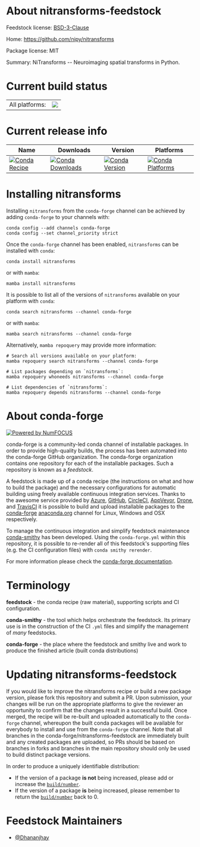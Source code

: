 About nitransforms-feedstock
============================

Feedstock license: [BSD-3-Clause](https://github.com/conda-forge/nitransforms-feedstock/blob/main/LICENSE.txt)

Home: https://github.com/nipy/nitransforms

Package license: MIT

Summary: NiTransforms -- Neuroimaging spatial transforms in Python.

Current build status
====================


<table><tr><td>All platforms:</td>
    <td>
      <a href="https://dev.azure.com/conda-forge/feedstock-builds/_build/latest?definitionId=25885&branchName=main">
        <img src="https://dev.azure.com/conda-forge/feedstock-builds/_apis/build/status/nitransforms-feedstock?branchName=main">
      </a>
    </td>
  </tr>
</table>

Current release info
====================

| Name | Downloads | Version | Platforms |
| --- | --- | --- | --- |
| [![Conda Recipe](https://img.shields.io/badge/recipe-nitransforms-green.svg)](https://anaconda.org/conda-forge/nitransforms) | [![Conda Downloads](https://img.shields.io/conda/dn/conda-forge/nitransforms.svg)](https://anaconda.org/conda-forge/nitransforms) | [![Conda Version](https://img.shields.io/conda/vn/conda-forge/nitransforms.svg)](https://anaconda.org/conda-forge/nitransforms) | [![Conda Platforms](https://img.shields.io/conda/pn/conda-forge/nitransforms.svg)](https://anaconda.org/conda-forge/nitransforms) |

Installing nitransforms
=======================

Installing `nitransforms` from the `conda-forge` channel can be achieved by adding `conda-forge` to your channels with:

```
conda config --add channels conda-forge
conda config --set channel_priority strict
```

Once the `conda-forge` channel has been enabled, `nitransforms` can be installed with `conda`:

```
conda install nitransforms
```

or with `mamba`:

```
mamba install nitransforms
```

It is possible to list all of the versions of `nitransforms` available on your platform with `conda`:

```
conda search nitransforms --channel conda-forge
```

or with `mamba`:

```
mamba search nitransforms --channel conda-forge
```

Alternatively, `mamba repoquery` may provide more information:

```
# Search all versions available on your platform:
mamba repoquery search nitransforms --channel conda-forge

# List packages depending on `nitransforms`:
mamba repoquery whoneeds nitransforms --channel conda-forge

# List dependencies of `nitransforms`:
mamba repoquery depends nitransforms --channel conda-forge
```


About conda-forge
=================

[![Powered by
NumFOCUS](https://img.shields.io/badge/powered%20by-NumFOCUS-orange.svg?style=flat&colorA=E1523D&colorB=007D8A)](https://numfocus.org)

conda-forge is a community-led conda channel of installable packages.
In order to provide high-quality builds, the process has been automated into the
conda-forge GitHub organization. The conda-forge organization contains one repository
for each of the installable packages. Such a repository is known as a *feedstock*.

A feedstock is made up of a conda recipe (the instructions on what and how to build
the package) and the necessary configurations for automatic building using freely
available continuous integration services. Thanks to the awesome service provided by
[Azure](https://azure.microsoft.com/en-us/services/devops/), [GitHub](https://github.com/),
[CircleCI](https://circleci.com/), [AppVeyor](https://www.appveyor.com/),
[Drone](https://cloud.drone.io/welcome), and [TravisCI](https://travis-ci.com/)
it is possible to build and upload installable packages to the
[conda-forge](https://anaconda.org/conda-forge) [anaconda.org](https://anaconda.org/)
channel for Linux, Windows and OSX respectively.

To manage the continuous integration and simplify feedstock maintenance
[conda-smithy](https://github.com/conda-forge/conda-smithy) has been developed.
Using the ``conda-forge.yml`` within this repository, it is possible to re-render all of
this feedstock's supporting files (e.g. the CI configuration files) with ``conda smithy rerender``.

For more information please check the [conda-forge documentation](https://conda-forge.org/docs/).

Terminology
===========

**feedstock** - the conda recipe (raw material), supporting scripts and CI configuration.

**conda-smithy** - the tool which helps orchestrate the feedstock.
                   Its primary use is in the construction of the CI ``.yml`` files
                   and simplify the management of *many* feedstocks.

**conda-forge** - the place where the feedstock and smithy live and work to
                  produce the finished article (built conda distributions)


Updating nitransforms-feedstock
===============================

If you would like to improve the nitransforms recipe or build a new
package version, please fork this repository and submit a PR. Upon submission,
your changes will be run on the appropriate platforms to give the reviewer an
opportunity to confirm that the changes result in a successful build. Once
merged, the recipe will be re-built and uploaded automatically to the
`conda-forge` channel, whereupon the built conda packages will be available for
everybody to install and use from the `conda-forge` channel.
Note that all branches in the conda-forge/nitransforms-feedstock are
immediately built and any created packages are uploaded, so PRs should be based
on branches in forks and branches in the main repository should only be used to
build distinct package versions.

In order to produce a uniquely identifiable distribution:
 * If the version of a package **is not** being increased, please add or increase
   the [``build/number``](https://docs.conda.io/projects/conda-build/en/latest/resources/define-metadata.html#build-number-and-string).
 * If the version of a package **is** being increased, please remember to return
   the [``build/number``](https://docs.conda.io/projects/conda-build/en/latest/resources/define-metadata.html#build-number-and-string)
   back to 0.

Feedstock Maintainers
=====================

* [@Dhananjhay](https://github.com/Dhananjhay/)

